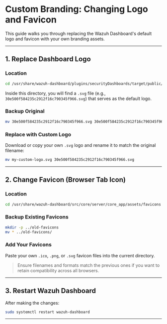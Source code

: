 # Custom Branding: Changing Logo and Favicon

This guide walks you through replacing the Wazuh Dashboard's default logo and favicon with your own branding assets.

---

## 1. Replace Dashboard Logo

### Location
```bash
cd /usr/share/wazuh-dashboard/plugins/securityDashboards/target/public/
````

Inside this directory, you will find a `.svg` file (e.g., `30e500f584235c2912f16c790345f966.svg`) that serves as the default logo.

### Backup Original

```bash
mv 30e500f584235c2912f16c790345f966.svg 30e500f584235c2912f16c790345f966.svg.bak
```

### Replace with Custom Logo

Download or copy your own `.svg` logo and rename it to match the original filename:

```bash
mv my-custom-logo.svg 30e500f584235c2912f16c790345f966.svg
```

---

## 2. Change Favicon (Browser Tab Icon)

### Location

```bash
cd /usr/share/wazuh-dashboard/src/core/server/core_app/assets/favicons
```

### Backup Existing Favicons

```bash
mkdir -p ../old-favicons
mv * ../old-favicons/
```

### Add Your Favicons

Paste your own `.ico`, `.png`, or `.svg` favicon files into the current directory.

> Ensure filenames and formats match the previous ones if you want to retain compatibility across all browsers.

---

## 3. Restart Wazuh Dashboard

After making the changes:

```bash
sudo systemctl restart wazuh-dashboard
```


---






